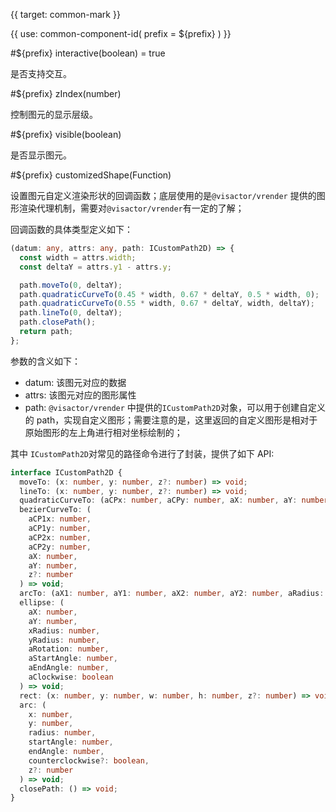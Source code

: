 {{ target: common-mark }}

<!-- IMarkSpec -->

{{ use: common-component-id(
  prefix = ${prefix}
) }}

#${prefix} interactive(boolean) = true

是否支持交互。

#${prefix} zIndex(number)

控制图元的显示层级。

#${prefix} visible(boolean)

是否显示图元。

#${prefix} customizedShape(Function)

设置图元自定义渲染形状的回调函数；底层使用的是`@visactor/vrender` 提供的图形渲染代理机制，需要对`@visactor/vrender`有一定的了解；

回调函数的具体类型定义如下：

```typescript
(datum: any, attrs: any, path: ICustomPath2D) => {
  const width = attrs.width;
  const deltaY = attrs.y1 - attrs.y;

  path.moveTo(0, deltaY);
  path.quadraticCurveTo(0.45 * width, 0.67 * deltaY, 0.5 * width, 0);
  path.quadraticCurveTo(0.55 * width, 0.67 * deltaY, width, deltaY);
  path.lineTo(0, deltaY);
  path.closePath();
  return path;
};
```

参数的含义如下：

- datum: 该图元对应的数据
- attrs: 该图元对应的图形属性
- path: `@visactor/vrender` 中提供的`ICustomPath2D`对象，可以用于创建自定义的 path，实现自定义图形；需要注意的是，这里返回的自定义图形是相对于原始图形的左上角进行相对坐标绘制的；

其中 `ICustomPath2D`对常见的路径命令进行了封装，提供了如下 API:

```typescript
interface ICustomPath2D {
  moveTo: (x: number, y: number, z?: number) => void;
  lineTo: (x: number, y: number, z?: number) => void;
  quadraticCurveTo: (aCPx: number, aCPy: number, aX: number, aY: number, z?: number) => void;
  bezierCurveTo: (
    aCP1x: number,
    aCP1y: number,
    aCP2x: number,
    aCP2y: number,
    aX: number,
    aY: number,
    z?: number
  ) => void;
  arcTo: (aX1: number, aY1: number, aX2: number, aY2: number, aRadius: number, z?: number) => void;
  ellipse: (
    aX: number,
    aY: number,
    xRadius: number,
    yRadius: number,
    aRotation: number,
    aStartAngle: number,
    aEndAngle: number,
    aClockwise: boolean
  ) => void;
  rect: (x: number, y: number, w: number, h: number, z?: number) => void;
  arc: (
    x: number,
    y: number,
    radius: number,
    startAngle: number,
    endAngle: number,
    counterclockwise?: boolean,
    z?: number
  ) => void;
  closePath: () => void;
}
```
